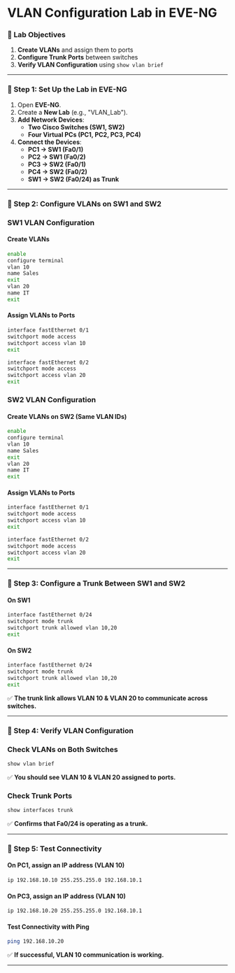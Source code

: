 # VLAN Configuration Lab in EVE-NG

### 🔹 Lab Objectives
1. **Create VLANs** and assign them to ports  
2. **Configure Trunk Ports** between switches  
3. **Verify VLAN Configuration** using `show vlan brief`

---

### 🔹 Step 1: Set Up the Lab in EVE-NG

1. Open **EVE-NG**.
2. Create a **New Lab** (e.g., "VLAN_Lab").
3. **Add Network Devices**:
   - **Two Cisco Switches (SW1, SW2)**
   - **Four Virtual PCs (PC1, PC2, PC3, PC4)**
4. **Connect the Devices**:
   - **PC1 → SW1 (Fa0/1)**
   - **PC2 → SW1 (Fa0/2)**
   - **PC3 → SW2 (Fa0/1)**
   - **PC4 → SW2 (Fa0/2)**
   - **SW1 → SW2 (Fa0/24) as Trunk**

---

### 🔹 Step 2: Configure VLANs on SW1 and SW2

### **SW1 VLAN Configuration**
#### Create VLANs
```bash
enable
configure terminal
vlan 10
name Sales
exit
vlan 20
name IT
exit
```
#### Assign VLANs to Ports
```bash
interface fastEthernet 0/1
switchport mode access
switchport access vlan 10
exit

interface fastEthernet 0/2
switchport mode access
switchport access vlan 20
exit
```

### **SW2 VLAN Configuration**
#### Create VLANs on SW2 (Same VLAN IDs)
```bash
enable
configure terminal
vlan 10
name Sales
exit
vlan 20
name IT
exit
```
#### Assign VLANs to Ports
```bash
interface fastEthernet 0/1
switchport mode access
switchport access vlan 10
exit

interface fastEthernet 0/2
switchport mode access
switchport access vlan 20
exit
```

---

### 🔹 Step 3: Configure a Trunk Between SW1 and SW2

#### **On SW1**
```bash
interface fastEthernet 0/24
switchport mode trunk
switchport trunk allowed vlan 10,20
exit
```
#### **On SW2**
```bash
interface fastEthernet 0/24
switchport mode trunk
switchport trunk allowed vlan 10,20
exit
```
✅ **The trunk link allows VLAN 10 & VLAN 20 to communicate across switches.**

---

### 🔹 Step 4: Verify VLAN Configuration

### **Check VLANs on Both Switches**
```bash
show vlan brief
```
✅ **You should see VLAN 10 & VLAN 20 assigned to ports.**

### **Check Trunk Ports**
```bash
show interfaces trunk
```
✅ **Confirms that Fa0/24 is operating as a trunk.**

---

### 🔹 Step 5: Test Connectivity

#### **On PC1, assign an IP address (VLAN 10)**
```bash
ip 192.168.10.10 255.255.255.0 192.168.10.1
```
#### **On PC3, assign an IP address (VLAN 10)**
```bash
ip 192.168.10.20 255.255.255.0 192.168.10.1
```
#### **Test Connectivity with Ping**
```bash
ping 192.168.10.20
```
✅ **If successful, VLAN 10 communication is working.**

---